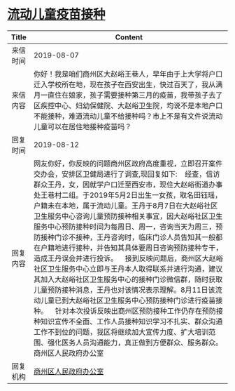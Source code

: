 # <a href="http://www.shangluo.gov.cn/zmhd/ldxxxx.jsp?urltype=leadermail.LeaderMailContentUrl&wbtreeid=1112&leadermailid=5395">流动儿童疫苗接种</a>
|Title|Content|
|:---:|---|
|来信时间|2019-08-07|
|来信内容|你好！我是咱们商州区大赵峪王巷人，早年由于上大学将户口迁入学校所在地，现在孩子在西安出生，快过百天了，我从满月一直住在娘家，孩子需要接种第三月的疫苗，我带孩子去了区疾控中心、妇幼保健院、大赵峪卫生院，均说不是本地户口不能接种，难道流动儿童不给接种吗？市上不是有文件说流动儿童可以在居住地接种疫苗吗？|
|回复时间|2019-08-12|
|回复内容|网友你好，你反映的问题商州区政府高度重视，立即召开案件交办会，安排区卫健局进行了调查,现回复如下:    经查，信访群众王丹，女，因就学户口迁至西安市，现住大赵峪街道办事处王巷村二组。于2019年5月2日出生一女孩，取名田钰瑶，户籍未在本地，属于流动儿童。王丹于8月7日在大赵峪社区卫生服务中心咨询儿童预防接种相关事宜，因大赵峪社区卫生服务中心预防接种时间为每周日、周一，咨询当天为周三，预防接种门诊不接种，王丹咨询时，临床门诊人员告知其一般都在户籍地进行接种，并告知其具体要周日咨询预防接种专干，造成王丹误会并进行投诉。    接到反映问题后，商州区大赵峪社区卫生服务中心立即与王丹本人取得联系并进行沟通，建议其加入大赵峪社区卫生服务中心的接种门诊微信群，随时获取儿童预防接种消息，王丹也对该情况表示理解。8月11日该流动儿童已到大赵峪社区卫生服务中心预防接种门诊进行疫苗接种。    针对本次投诉反映出商州区预防接种工作仍存在预防接种知识宣传不全面、工作人员接种知识学习不扎实、群众沟通工作不到位的问题，我区将继续加大宣传力度、扩大培训范围、强化医务人员沟通能力，真正做到方便群众、服务群众。商州区人民政府办公室|
|回复机构|<a href="../../categories/agencies/商州区人民政府办公室.md">商州区人民政府办公室</a>|